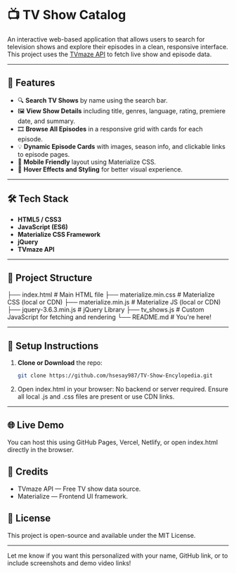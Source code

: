 # 📺 TV Show Catalog

An interactive web-based application that allows users to search for television shows and explore their episodes in a clean, responsive interface. This project uses the [TVmaze API](https://www.tvmaze.com/api) to fetch live show and episode data.

---

## 🚀 Features

- 🔍 **Search TV Shows** by name using the search bar.
- 🖼️ **View Show Details** including title, genres, language, rating, premiere date, and summary.
- 🎞️ **Browse All Episodes** in a responsive grid with cards for each episode.
- 💡 **Dynamic Episode Cards** with images, season info, and clickable links to episode pages.
- 📱 **Mobile Friendly** layout using Materialize CSS.
- 🎨 **Hover Effects and Styling** for better visual experience.

---

## 🛠️ Tech Stack

- **HTML5 / CSS3**
- **JavaScript (ES6)**
- **Materialize CSS Framework**
- **jQuery**
- **TVmaze API**

---

## 📂 Project Structure

├── index.html # Main HTML file
├── materialize.min.css # Materialize CSS (local or CDN)
├── materialize.min.js # Materialize JS (local or CDN)
├── jquery-3.6.3.min.js # jQuery Library
├── tv_shows.js # Custom JavaScript for fetching and rendering
└── README.md # You're here!


---

## 🔧 Setup Instructions

1. **Clone or Download** the repo:
   ```bash
   git clone https://github.com/hsesay987/TV-Show-Encylopedia.git

2. Open index.html in your browser:
    No backend or server required.
    Ensure all local .js and .css files are present or use CDN links.

---

## 🌐 Live Demo

You can host this using GitHub Pages, Vercel, Netlify, or open index.html directly in the browser.

## 🧠 Credits
- TVmaze API — Free TV show data source.
- Materialize — Frontend UI framework.

## 📃 License
This project is open-source and available under the MIT License.

---

Let me know if you want this personalized with your name, GitHub link, or to include screenshots and demo video links!

